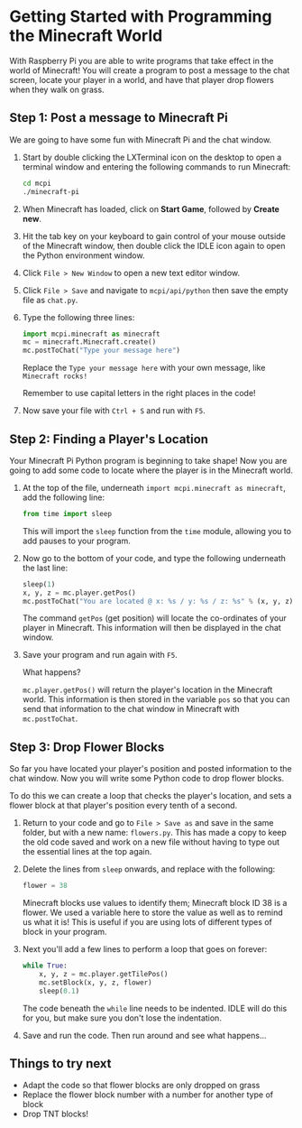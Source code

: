 # Getting Started with Programming the Minecraft World

With Raspberry Pi you are able to write programs that take effect in the world of Minecraft! You will create a program to post a message to the chat screen, locate your player in a world, and have that player drop flowers when they walk on grass.

## Step 1: Post a message to Minecraft Pi

We are going to have some fun with Minecraft Pi and the chat window.

1. Start by double clicking the LXTerminal icon on the desktop to open a terminal window and entering the following commands to run Minecraft:

    ```bash
    cd mcpi
    ./minecraft-pi
    ```

1. When Minecraft has loaded, click on **Start Game**, followed by **Create new**.

1. Hit the tab key on your keyboard to gain control of your mouse outside of the Minecraft window, then double click the IDLE icon again to open the Python environment window.

1. Click `File > New Window` to open a new text editor window.

1. Click `File > Save` and navigate to `mcpi/api/python` then save the empty file as `chat.py`.

1. Type the following three lines:

    ```python
    import mcpi.minecraft as minecraft
    mc = minecraft.Minecraft.create()
    mc.postToChat("Type your message here")
    ```

    Replace the `Type your message here` with your own message, like `Minecraft rocks!`

    Remember to use capital letters in the right places in the code!

1. Now save your file with `Ctrl + S` and run with `F5`.

## Step 2: Finding a Player's Location

Your Minecraft Pi Python program is beginning to take shape! Now you are going to add some code to locate where the player is in the Minecraft world.

1. At the top of the file, underneath `import mcpi.minecraft as minecraft`, add the following line:

	```python
	from time import sleep
	```

	This will import the `sleep` function from the `time` module, allowing you to add pauses to your program.

1. Now go to the bottom of your code, and type the following underneath the last line:

	```python
	sleep(1)
	x, y, z = mc.player.getPos()
	mc.postToChat("You are located @ x: %s / y: %s / z: %s" % (x, y, z))
	```

	The command `getPos` (get position) will locate the co-ordinates of your player in Minecraft. This information will then be displayed in the chat window.

1. Save your program and run again with `F5`.

	What happens?

	`mc.player.getPos()` will return the player's location in the Minecraft world. This information is then stored in the variable `pos` so that you can send that information to the chat window in Minecraft with `mc.postToChat`.

## Step 3: Drop Flower Blocks

So far you have located your player's position and posted information to the chat window. Now you will write some Python code to drop flower blocks.

To do this we can create a loop that checks the player's location, and sets a flower block at that player's position every tenth of a second.

1. Return to your code and go to `File > Save as` and save in the same folder, but with a new name: `flowers.py`. This has made a copy to keep the old code saved and work on a new file without having to type out the essential lines at the top again.

1. Delete the lines from `sleep` onwards, and replace with the following:

	```python
	flower = 38
	```

	Minecraft blocks use values to identify them; Minecraft block ID 38 is a flower. We used a variable here to store the value as well as to remind us what it is! This is useful if you are using lots of different types of block in your program.

1. Next you'll add a few lines to perform a loop that goes on forever:

	```python
	while True:
		x, y, z = mc.player.getTilePos()
		mc.setBlock(x, y, z, flower)
		sleep(0.1)
	```

    The code beneath the `while` line needs to be indented. IDLE will do this for you, but make sure you don't lose the indentation.

1. Save and run the code. Then run around and see what happens...

## Things to try next

- Adapt the code so that flower blocks are only dropped on grass
- Replace the flower block number with a number for another type of block
- Drop TNT blocks!
